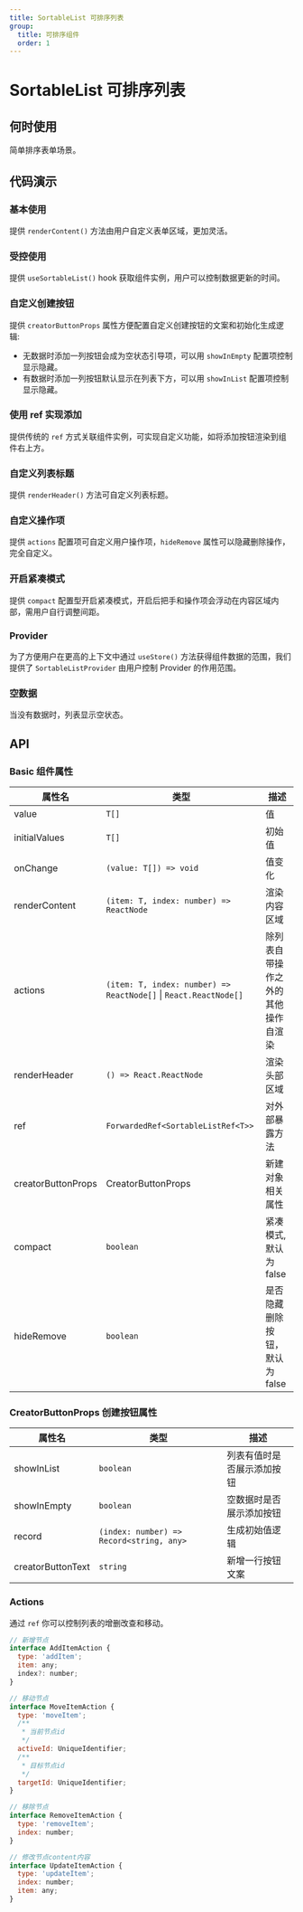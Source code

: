 ```yaml
---
title: SortableList 可排序列表
group:
  title: 可排序组件
  order: 1
---
```


# SortableList 可排序列表

## 何时使用

简单排序表单场景。

## 代码演示

### 基本使用

提供 `renderContent()` 方法由用户自定义表单区域，更加灵活。

<code src="./demos/normal.tsx" ></code>

### 受控使用

提供 `useSortableList()` hook 获取组件实例，用户可以控制数据更新的时间。

<code src="./demos/controlled.tsx" ></code>

### 自定义创建按钮

提供 `creatorButtonProps` 属性方便配置自定义创建按钮的文案和初始化生成逻辑:

- 无数据时添加一列按钮会成为空状态引导项，可以用 `showInEmpty` 配置项控制显示隐藏。
- 有数据时添加一列按钮默认显示在列表下方，可以用 `showInList` 配置项控制显示隐藏。

<code src="./demos/custom.tsx" ></code>

### 使用 ref 实现添加

提供传统的 `ref` 方式关联组件实例，可实现自定义功能，如将添加按钮渲染到组件右上方。

<code src="./demos/ref.tsx" ></code>

### 自定义列表标题

提供 `renderHeader()` 方法可自定义列表标题。

<code src="./demos/header.tsx" ></code>

### 自定义操作项

提供 `actions` 配置项可自定义用户操作项，`hideRemove` 属性可以隐藏删除操作，完全自定义。

<code src="./demos/actions.tsx" ></code>

### 开启紧凑模式

提供 `compact` 配置型开启紧凑模式，开启后把手和操作项会浮动在内容区域内部，需用户自行调整间距。

<code src="./demos/compact.tsx" ></code>

### Provider

为了方便用户在更高的上下文中通过 `useStore()` 方法获得组件数据的范围，我们提供了 `SortableListProvider` 由用户控制 Provider 的作用范围。

<code src="./demos/provider.tsx" ></code>

### 空数据

当没有数据时，列表显示空状态。

<code src="./demos/empty.tsx" ></code>

## API

### Basic 组件属性

| 属性名             | 类型                                                             | 描述                               |
| ------------------ | ---------------------------------------------------------------- | ---------------------------------- |
| value              | `T[]`                                                            | 值                                 |
| initialValues      | `T[]`                                                            | 初始值                             |
| onChange           | `(value: T[]) => void`                                           | 值变化                             |
| renderContent      | `(item: T, index: number) => ReactNode`                          | 渲染内容区域                       |
| actions            | `(item: T, index: number) => ReactNode[]` \| `React.ReactNode[]` | 除列表自带操作之外的其他操作自渲染 |
| renderHeader       | `() => React.ReactNode`                                          | 渲染头部区域                       |
| ref                | `ForwardedRef<SortableListRef<T>>`                               | 对外部暴露方法                     |
| creatorButtonProps | CreatorButtonProps                                               | 新建对象相关属性                   |
| compact            | `boolean`                                                        | 紧凑模式, 默认为 false             |
| hideRemove         | `boolean`                                                        | 是否隐藏删除按钮，默认为 false     |

### CreatorButtonProps 创建按钮属性

| 属性名            | 类型                                     | 描述                       |
| ----------------- | ---------------------------------------- | -------------------------- |
| showInList        | `boolean`                                | 列表有值时是否展示添加按钮 |
| showInEmpty       | `boolean`                                | 空数据时是否展示添加按钮   |
| record            | `(index: number) => Record<string, any>` | 生成初始值逻辑             |
| creatorButtonText | `string`                                 | 新增一行按钮文案           |

### Actions

通过 `ref` 你可以控制列表的增删改查和移动。

```jsx | pure
// 新增节点
interface AddItemAction {
  type: 'addItem';
  item: any;
  index?: number;
}

// 移动节点
interface MoveItemAction {
  type: 'moveItem';
  /**
   * 当前节点id
   */
  activeId: UniqueIdentifier;
  /**
   * 目标节点id
   */
  targetId: UniqueIdentifier;
}

// 移除节点
interface RemoveItemAction {
  type: 'removeItem';
  index: number;
}

// 修改节点content内容
interface UpdateItemAction {
  type: 'updateItem';
  index: number;
  item: any;
}
```
